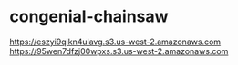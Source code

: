 # congenial-chainsaw

https://eszyi9qikn4ulavg.s3.us-west-2.amazonaws.com
https://95wen7dfzj00wpxs.s3.us-west-2.amazonaws.com
